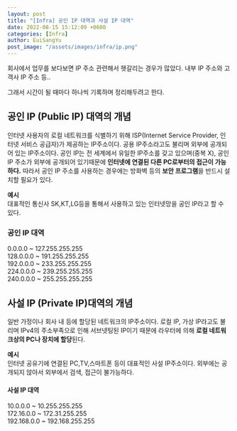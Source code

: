 ```yaml
---
layout: post
title: "[Infra] 공인 IP 대역과 사설 IP 대역"
date: 2022-08-15 15:12:09 +0600
categories: [Infra]
author: EuiSangYu
post_image: "/assets/images/infra/ip.png"
---
```


회사에서 업무를 보다보면 IP 주소 관련해서 헷갈리는 경우가 많았다. 내부 IP 주소와 고객사 IP 주소 등..

그래서 시간이 될 때마다 하나씩 기록하며 정리해두려고 한다.

## 공인 IP (Public IP) 대역의 개념

인터넷 사용자의 로컬 네트워크를 식별하기 위해 ISP(Internet Service Provider, 인터넷 서비스 공급자)가 제공하는 IP주소이다. 공용 IP주소라고도 불리며 외부에 공개되어 있는 IP주소이다. 공인 IP는 전 세계에서 유일한 IP주소를 갖고 있으며(중복 X), 공인 IP 주소가 외부에 공개되어 있기때문에 **인터넷에 연결된 다른 PC로부터의 접근이 가능하다.** 따라서 공인 IP 주소를 사용하는 경우에는 방화벽 등의 **보안 프로그램**을 반드시 설치할 필요가 있다.

**예시** <br>
대표적인 통신사 SK,KT,LG등을 통해서 사용하고 있는 인터넷망을 공인 IP라고 할 수 있다.

### 공인 IP 대역
0.0.0.0 ~ 127.255.255.255  
128.0.0.0 ~ 191.255.255.255  
192.0.0.0 ~ 233.255.255.255  
224.0.0.0 ~ 239.255.255.255  
240.0.0.0 ~ 255.255.255.255

## 사설 IP (Private IP)대역의 개념

일반 가정이나 회사 내 등에 할당된 네트워크의 IP주소이다. 로컬 IP, 가상 IP라고도 불리며 IPv4의 주소부족으로 인해 서브넷팅된 IP이기 때문에 라우터에 의해 **로컬 네트워크상의 PC나 장치에 할당**된다.

**예시** <br>
인터넷 공유기에 연결된 PC,TV,스마트폰 등이 대표적인 사설 IP주소이다. 외부에는 공개되지 않아서 외부에서 검색, 접근이 불가능하다.

#### 사설 IP 대역
10.0.0.0 ~ 10.255.255.255  
172.16.0.0 ~ 172.31.255.255  
192.168.0.0 ~ 192.168.255.255